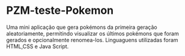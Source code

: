 # PZM-teste-Pokemon
Uma mini aplicação que gera pokémons da primeira geração aleatoriamente, permitindo visualizar os últimos pokémons que foram gerados e opcionalmente renomea-los.
Linguaguens utilizadas foram HTML,CSS e Java Script.
